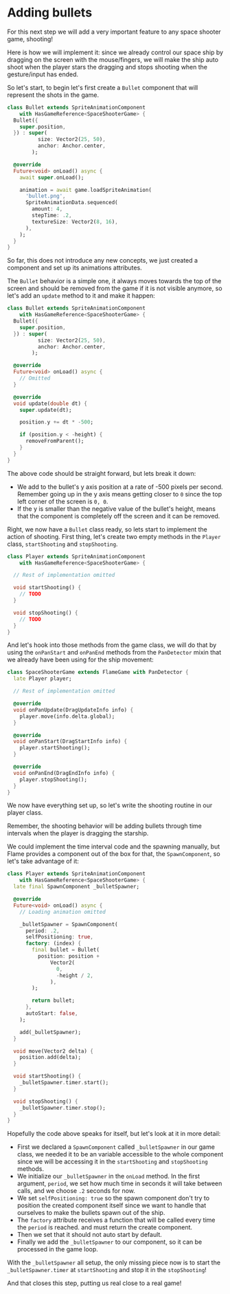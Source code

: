 # Adding bullets

For this next step we will add a very important feature to any space shooter game, shooting!

Here is how we will implement it: since we already control our space ship by dragging on the screen
with the mouse/fingers, we will make the ship auto shoot when the player stars the dragging and
stops shooting when the gesture/input has ended.

So let's start, to begin let's first create a `Bullet` component that will represent the
shots in the game.

```dart
class Bullet extends SpriteAnimationComponent
    with HasGameReference<SpaceShooterGame> {
  Bullet({
    super.position,
  }) : super(
          size: Vector2(25, 50),
          anchor: Anchor.center,
        );

  @override
  Future<void> onLoad() async {
    await super.onLoad();

    animation = await game.loadSpriteAnimation(
      'bullet.png',
      SpriteAnimationData.sequenced(
        amount: 4,
        stepTime: .2,
        textureSize: Vector2(8, 16),
      ),
    );
  }
}
```

So far, this does not introduce any new concepts, we just created a component and set
up its animations attributes.

The `Bullet` behavior is a simple one, it always moves towards the top of the screen and should
be removed from the game if it is not visible anymore, so let's add an `update` method to it
and make it happen:

```dart
class Bullet extends SpriteAnimationComponent
    with HasGameReference<SpaceShooterGame> {
  Bullet({
    super.position,
  }) : super(
          size: Vector2(25, 50),
          anchor: Anchor.center,
        );

  @override
  Future<void> onLoad() async {
    // Omitted
  }

  @override
  void update(double dt) {
    super.update(dt);

    position.y += dt * -500;

    if (position.y < -height) {
      removeFromParent();
    }
  }
}
```

The above code should be straight forward, but lets break it down:

- We add to the bullet's y axis position at a rate of -500 pixels per second. Remember going up
in the y axis means getting closer to `0` since the top left corner of the screen is `0, 0`.
- If the y is smaller than the negative value of the bullet's height, means that the component is
completely off the screen and it can be removed.

Right, we now have a `Bullet` class ready, so lets start to implement the action of shooting.
First thing, let's create two empty methods in the `Player` class, `startShooting` and
`stopShooting`.

```dart
class Player extends SpriteAnimationComponent
    with HasGameReference<SpaceShooterGame> {

  // Rest of implementation omitted

  void startShooting() {
    // TODO
  }

  void stopShooting() {
    // TODO
  }
}
```

And let's hook into those methods from the game class, we will do that by using the `onPanStart`
and `onPanEnd` methods from the `PanDetector` mixin that we already have been using for the ship
movement:

```dart
class SpaceShooterGame extends FlameGame with PanDetector {
  late Player player;

  // Rest of implementation omitted

  @override
  void onPanUpdate(DragUpdateInfo info) {
    player.move(info.delta.global);
  }

  @override
  void onPanStart(DragStartInfo info) {
    player.startShooting();
  }

  @override
  void onPanEnd(DragEndInfo info) {
    player.stopShooting();
  }
}
```

We now have everything set up, so let's write the shooting routine in our player class.

Remember, the shooting behavior will be adding bullets through time intervals when the player is
dragging the starship.

We could implement the time interval code and the spawning manually, but Flame
provides a component out of the box for that, the `SpawnComponent`, so let's take advantage of it:


```dart
class Player extends SpriteAnimationComponent
    with HasGameReference<SpaceShooterGame> {
  late final SpawnComponent _bulletSpawner;

  @override
  Future<void> onLoad() async {
    // Loading animation omitted

    _bulletSpawner = SpawnComponent(
      period: .2,
      selfPositioning: true,
      factory: (index) {
        final bullet = Bullet(
          position: position +
              Vector2(
                0,
                -height / 2,
              ),
        );

        return bullet;
      },
      autoStart: false,
    );

    add(_bulletSpawner);
  }

  void move(Vector2 delta) {
    position.add(delta);
  }

  void startShooting() {
    _bulletSpawner.timer.start();
  }

  void stopShooting() {
    _bulletSpawner.timer.stop();
  }
}
```

Hopefully the code above speaks for itself, but let's look at it in more detail:

- First we declared a `SpawnComponent` called `_bulletSpawner` in our game class, we needed it
to be an variable accessible to the whole component since we will be accessing it in the
`startShooting` and `stopShooting` methods.
- We initialize our `_bulletSpawner` in the `onLoad` method. In the first argument, `period`, we set
how much time in seconds it will take between calls, and we choose `.2` seconds for now.
- We set `selfPositioning: true` so the spawn component don't try to position the created
component itself since we want to handle that ourselves to make the bullets spawn out of the ship.
- The `factory` attribute receives a function that will be called every time the `period` is reached.
and must return the create component.
- Then we set that it should not auto start by default.
- Finally we add the `_bulletSpawner` to our component, so it can be processed in the game loop.

With the `_bulletSpawner` all setup, the only missing piece now is to start the
`_bulletSpawner.timer` at `startShooting` and stop it in the `stopShooting`!

And that closes this step, putting us real close to a real game!

